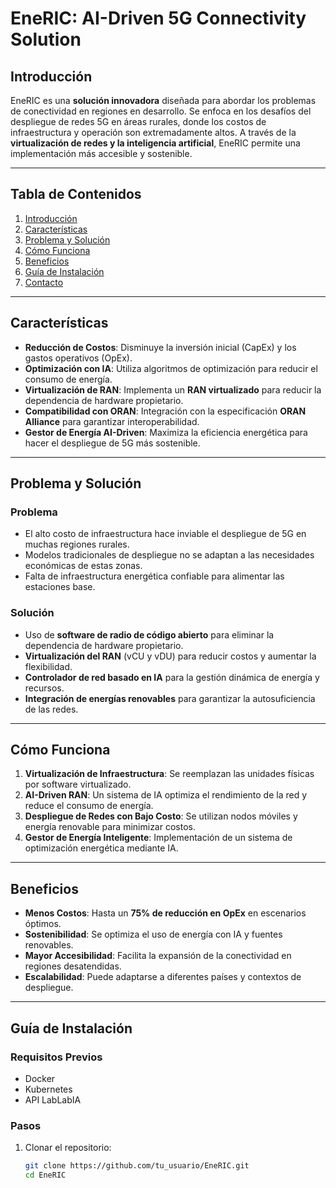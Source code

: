 # EneRIC: AI-Driven 5G Connectivity Solution

## Introducción
EneRIC es una **solución innovadora** diseñada para abordar los problemas de conectividad en regiones en desarrollo. Se enfoca en los desafíos del despliegue de redes 5G en áreas rurales, donde los costos de infraestructura y operación son extremadamente altos. A través de la **virtualización de redes y la inteligencia artificial**, EneRIC permite una implementación más accesible y sostenible.

---

## Tabla de Contenidos
1. [Introducción](#introducción)
2. [Características](#características)
3. [Problema y Solución](#problema-y-solución)
4. [Cómo Funciona](#cómo-funciona)
5. [Beneficios](#beneficios)
6. [Guía de Instalación](#guía-de-instalación)
7. [Contacto](#contacto)

---

## Características
- **Reducción de Costos**: Disminuye la inversión inicial (CapEx) y los gastos operativos (OpEx).
- **Optimización con IA**: Utiliza algoritmos de optimización para reducir el consumo de energía.
- **Virtualización de RAN**: Implementa un **RAN virtualizado** para reducir la dependencia de hardware propietario.
- **Compatibilidad con ORAN**: Integración con la especificación **ORAN Alliance** para garantizar interoperabilidad.
- **Gestor de Energía AI-Driven**: Maximiza la eficiencia energética para hacer el despliegue de 5G más sostenible.

---

## Problema y Solución

### Problema
- El alto costo de infraestructura hace inviable el despliegue de 5G en muchas regiones rurales.
- Modelos tradicionales de despliegue no se adaptan a las necesidades económicas de estas zonas.
- Falta de infraestructura energética confiable para alimentar las estaciones base.

### Solución
- Uso de **software de radio de código abierto** para eliminar la dependencia de hardware propietario.
- **Virtualización del RAN** (vCU y vDU) para reducir costos y aumentar la flexibilidad.
- **Controlador de red basado en IA** para la gestión dinámica de energía y recursos.
- **Integración de energías renovables** para garantizar la autosuficiencia de las redes.

---

## Cómo Funciona
1. **Virtualización de Infraestructura**: Se reemplazan las unidades físicas por software virtualizado.
2. **AI-Driven RAN**: Un sistema de IA optimiza el rendimiento de la red y reduce el consumo de energía.
3. **Despliegue de Redes con Bajo Costo**: Se utilizan nodos móviles y energía renovable para minimizar costos.
4. **Gestor de Energía Inteligente**: Implementación de un sistema de optimización energética mediante IA.

---

## Beneficios
- **Menos Costos**: Hasta un **75% de reducción en OpEx** en escenarios óptimos.
- **Sostenibilidad**: Se optimiza el uso de energía con IA y fuentes renovables.
- **Mayor Accesibilidad**: Facilita la expansión de la conectividad en regiones desatendidas.
- **Escalabilidad**: Puede adaptarse a diferentes países y contextos de despliegue.

---

## Guía de Instalación

### Requisitos Previos
- Docker
- Kubernetes
- API LabLabIA

### Pasos
1. Clonar el repositorio:
   ```bash
   git clone https://github.com/tu_usuario/EneRIC.git
   cd EneRIC
